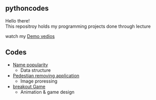 ## pythoncodes
Hello there!\
This repositroy holds my programming projects done through lecture 

watch my [Demo vedios](https://www.youtube.com/playlist?app=desktop&list=PL6FWNwNPGCE56gP3lxhYPLoUbqE_unUiP)

## Codes 
* [Name popularity](https://github.com/miens37/pythoncodes/blob/main/python/babygraphics.py)
  * Data structure
* [Pedestian removing application](https://github.com/miens37/pythoncodes/blob/main/python/stanCodoshop.py)
  * Image proressing
* [breakout Game](https://github.com/miens37/pythoncodes/blob/main/python/breakout.py)
  * Animation & game design
